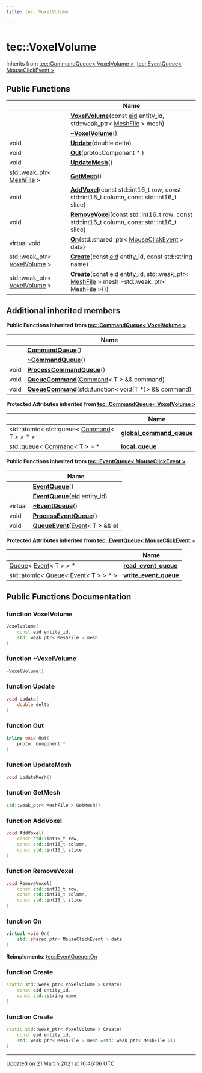 ```yaml
---
title: tec::VoxelVolume

---
```


# tec::VoxelVolume



Inherits from [tec::CommandQueue< VoxelVolume >](/engine/Classes/classtec_1_1_command_queue/), [tec::EventQueue< MouseClickEvent >](/engine/Classes/classtec_1_1_event_queue/)

## Public Functions

|                | Name           |
| -------------- | -------------- |
| | **[VoxelVolume](/engine/Classes/classtec_1_1_voxel_volume/#function-voxelvolume)**(const [eid](/engine/Namespaces/namespacetec/#typedef-eid) entity_id, std::weak_ptr< [MeshFile](/engine/Classes/classtec_1_1_mesh_file/) > mesh) |
| | **[~VoxelVolume](/engine/Classes/classtec_1_1_voxel_volume/#function-~voxelvolume)**() |
| void | **[Update](/engine/Classes/classtec_1_1_voxel_volume/#function-update)**(double delta) |
| void | **[Out](/engine/Classes/classtec_1_1_voxel_volume/#function-out)**(proto::Component * ) |
| void | **[UpdateMesh](/engine/Classes/classtec_1_1_voxel_volume/#function-updatemesh)**() |
| std::weak_ptr< [MeshFile](/engine/Classes/classtec_1_1_mesh_file/) > | **[GetMesh](/engine/Classes/classtec_1_1_voxel_volume/#function-getmesh)**() |
| void | **[AddVoxel](/engine/Classes/classtec_1_1_voxel_volume/#function-addvoxel)**(const std::int16_t row, const std::int16_t column, const std::int16_t slice) |
| void | **[RemoveVoxel](/engine/Classes/classtec_1_1_voxel_volume/#function-removevoxel)**(const std::int16_t row, const std::int16_t column, const std::int16_t slice) |
| virtual void | **[On](/engine/Classes/classtec_1_1_voxel_volume/#function-on)**(std::shared_ptr< [MouseClickEvent](/engine/Classes/structtec_1_1_mouse_click_event/) > data) |
| std::weak_ptr< [VoxelVolume](/engine/Classes/classtec_1_1_voxel_volume/) > | **[Create](/engine/Classes/classtec_1_1_voxel_volume/#function-create)**(const [eid](/engine/Namespaces/namespacetec/#typedef-eid) entity_id, const std::string name) |
| std::weak_ptr< [VoxelVolume](/engine/Classes/classtec_1_1_voxel_volume/) > | **[Create](/engine/Classes/classtec_1_1_voxel_volume/#function-create)**(const [eid](/engine/Namespaces/namespacetec/#typedef-eid) entity_id, std::weak_ptr< [MeshFile](/engine/Classes/classtec_1_1_mesh_file/) > mesh =std::weak_ptr< [MeshFile](/engine/Classes/classtec_1_1_mesh_file/) >()) |

## Additional inherited members

**Public Functions inherited from [tec::CommandQueue< VoxelVolume >](/engine/Classes/classtec_1_1_command_queue/)**

|                | Name           |
| -------------- | -------------- |
| | **[CommandQueue](/engine/Classes/classtec_1_1_command_queue/#function-commandqueue)**() |
| | **[~CommandQueue](/engine/Classes/classtec_1_1_command_queue/#function-~commandqueue)**() |
| void | **[ProcessCommandQueue](/engine/Classes/classtec_1_1_command_queue/#function-processcommandqueue)**() |
| void | **[QueueCommand](/engine/Classes/classtec_1_1_command_queue/#function-queuecommand)**([Command](/engine/Classes/structtec_1_1_command/)< T > && command) |
| void | **[QueueCommand](/engine/Classes/classtec_1_1_command_queue/#function-queuecommand)**(std::function< void(T *)> && command) |

**Protected Attributes inherited from [tec::CommandQueue< VoxelVolume >](/engine/Classes/classtec_1_1_command_queue/)**

|                | Name           |
| -------------- | -------------- |
| std::atomic< std::queue< [Command](/engine/Classes/structtec_1_1_command/)< T > > * > | **[global_command_queue](/engine/Classes/classtec_1_1_command_queue/#variable-global_command_queue)**  |
| std::queue< [Command](/engine/Classes/structtec_1_1_command/)< T > > * | **[local_queue](/engine/Classes/classtec_1_1_command_queue/#variable-local_queue)**  |

**Public Functions inherited from [tec::EventQueue< MouseClickEvent >](/engine/Classes/classtec_1_1_event_queue/)**

|                | Name           |
| -------------- | -------------- |
| | **[EventQueue](/engine/Classes/classtec_1_1_event_queue/#function-eventqueue)**() |
| | **[EventQueue](/engine/Classes/classtec_1_1_event_queue/#function-eventqueue)**([eid](/engine/Namespaces/namespacetec/#typedef-eid) entity_id) |
| virtual | **[~EventQueue](/engine/Classes/classtec_1_1_event_queue/#function-~eventqueue)**() |
| void | **[ProcessEventQueue](/engine/Classes/classtec_1_1_event_queue/#function-processeventqueue)**() |
| void | **[QueueEvent](/engine/Classes/classtec_1_1_event_queue/#function-queueevent)**([Event](/engine/Classes/structtec_1_1_event/)< T > && e) |

**Protected Attributes inherited from [tec::EventQueue< MouseClickEvent >](/engine/Classes/classtec_1_1_event_queue/)**

|                | Name           |
| -------------- | -------------- |
| [Queue](/engine/Classes/structtec_1_1_queue/)< [Event](/engine/Classes/structtec_1_1_event/)< T > > * | **[read_event_queue](/engine/Classes/classtec_1_1_event_queue/#variable-read_event_queue)**  |
| std::atomic< [Queue](/engine/Classes/structtec_1_1_queue/)< [Event](/engine/Classes/structtec_1_1_event/)< T > > * > | **[write_event_queue](/engine/Classes/classtec_1_1_event_queue/#variable-write_event_queue)**  |


## Public Functions Documentation

### function VoxelVolume

```cpp
VoxelVolume(
    const eid entity_id,
    std::weak_ptr< MeshFile > mesh
)
```


### function ~VoxelVolume

```cpp
~VoxelVolume()
```


### function Update

```cpp
void Update(
    double delta
)
```


### function Out

```cpp
inline void Out(
    proto::Component * 
)
```


### function UpdateMesh

```cpp
void UpdateMesh()
```


### function GetMesh

```cpp
std::weak_ptr< MeshFile > GetMesh()
```


### function AddVoxel

```cpp
void AddVoxel(
    const std::int16_t row,
    const std::int16_t column,
    const std::int16_t slice
)
```


### function RemoveVoxel

```cpp
void RemoveVoxel(
    const std::int16_t row,
    const std::int16_t column,
    const std::int16_t slice
)
```


### function On

```cpp
virtual void On(
    std::shared_ptr< MouseClickEvent > data
)
```


**Reimplements**: [tec::EventQueue::On](/engine/Classes/classtec_1_1_event_queue/#function-on)


### function Create

```cpp
static std::weak_ptr< VoxelVolume > Create(
    const eid entity_id,
    const std::string name
)
```


### function Create

```cpp
static std::weak_ptr< VoxelVolume > Create(
    const eid entity_id,
    std::weak_ptr< MeshFile > mesh =std::weak_ptr< MeshFile >()
)
```


-------------------------------

Updated on 21 March 2021 at 16:46:06 UTC